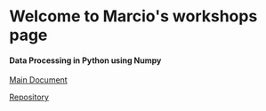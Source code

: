 # Welcome to Marcio's workshops page


#### Data Processing in Python using Numpy

[Main Document](https://github.com/marcio-mourao/Data-Processing-In-Python-Using-Numpy/blob/master/Workshop.ipynb)

[Repository](https://github.com/marcio-mourao/Data-Processing-In-Python-Using-Numpy)

